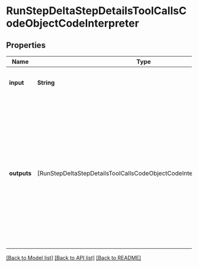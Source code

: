 # RunStepDeltaStepDetailsToolCallsCodeObjectCodeInterpreter

## Properties
Name | Type | Description | Notes
------------ | ------------- | ------------- | -------------
**input** | **String** | The input to the Code Interpreter tool call. | [optional] 
**outputs** | [RunStepDeltaStepDetailsToolCallsCodeObjectCodeInterpreterOutputsInner] | The outputs from the Code Interpreter tool call. Code Interpreter can output one or more items, including text (&#x60;logs&#x60;) or images (&#x60;image&#x60;). Each of these are represented by a different object type. | [optional] 

[[Back to Model list]](../README.md#documentation-for-models) [[Back to API list]](../README.md#documentation-for-api-endpoints) [[Back to README]](../README.md)


